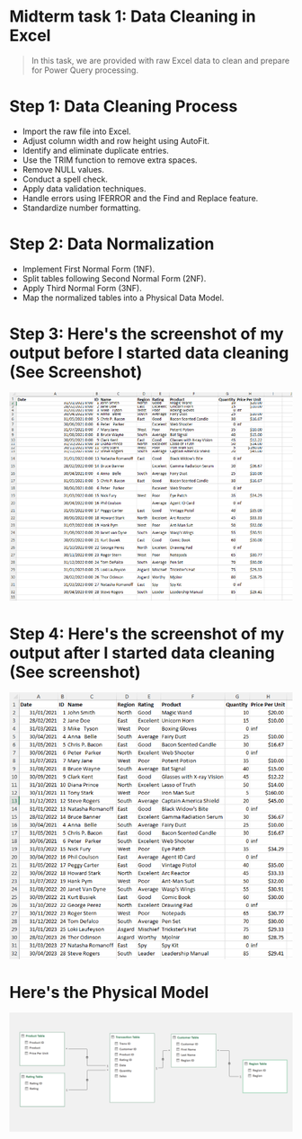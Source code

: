# Midterm task 1: Data Cleaning in Excel
> In this task, we are provided with raw Excel data to clean and prepare for Power Query processing.
# Step 1: Data Cleaning Process
* Import the raw file into Excel.
* Adjust column width and row height using AutoFit.
* Identify and eliminate duplicate entries.
* Use the TRIM function to remove extra spaces.
* Remove NULL values.
* Conduct a spell check.
* Apply data validation techniques.
* Handle errors using IFERROR and the Find and Replace feature.
* Standardize number formatting.
# Step 2: Data Normalization
* Implement First Normal Form (1NF).
* Split tables following Second Normal Form (2NF).
* Apply Third Normal Form (3NF).
* Map the normalized tables into a Physical Data Model.
# Step 3: Here's the screenshot of my output before I started data cleaning (See Screenshot)
![image alt](https://github.com/natdungca23/EDM-PORTFOLIO/blob/e4368e1ec66f2ae269a7cfaf7088eefcc1f47536/Midterm-Task%201/Screenshot%202025-03-03%20131906.png)
# Step 4: Here's the screenshot of my output after I started data cleaning (See screenshot)
![image alt](https://github.com/natdungca23/Midterm-task-1/blob/c5eeac64f99fbd597a6c0a39a350a4525d5541d8/Task%201/Screenshot%202025-03-03%20145144.png)
# Here's the Physical Model
![image alt](https://github.com/natdungca23/EDM-PORTFOLIO/blob/edd1c17c6c15b5481b97c26e33e69e9effc62161/Midterm-Task%201/Screenshot%202025-03-03%20132406.png)
